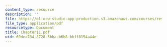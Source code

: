 ```yaml
---
content_type: resource
description: ''
file: https://ol-ocw-studio-app-production.s3.amazonaws.com/courses/res-12-000-evolution-of-physical-oceanography-spring-2007/69dea78487285bbab6b8bbff8154a44e_Chapter11.pdf
file_type: application/pdf
resourcetype: Document
title: Chapter11.pdf
uid: 69dea784-8728-5bba-b6b8-bbff8154a44e
---
```

